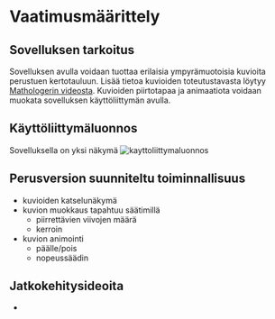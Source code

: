 # Vaatimusmäärittely
## Sovelluksen tarkoitus
Sovelluksen avulla voidaan tuottaa erilaisia ympyrämuotoisia kuvioita perustuen kertotauluun. Lisää tietoa kuvioiden toteutustavasta löytyy [Mathologerin videosta](https://www.youtube.com/watch?v=qhbuKbxJsk8).
Kuvioiden piirtotapaa ja animaatiota voidaan muokata sovelluksen käyttöliittymän avulla.

## Käyttöliittymäluonnos
Sovelluksella on yksi näkymä
![kayttoliittymaluonnos](./kuvat/kayttoliittymaluonnos.png)

## Perusversion suunniteltu toiminnallisuus
- kuvioiden katselunäkymä
- kuvion muokkaus tapahtuu säätimillä
  - piirrettävien viivojen määrä
  - kerroin
- kuvion animointi
  - päälle/pois
  - nopeussäädin

## Jatkokehitysideoita
-
